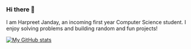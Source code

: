 ### Hi there 👋

<!--
**hjanday/hjanday** is a ✨ _special_ ✨ repository because its `README.md` (this file) appears on your GitHub profile. -->

I am Harpreet Janday, an incoming first year Computer Science student. I enjoy solving problems and building random and fun projects!

[![My GitHub stats](https://github-readme-stats.vercel.app/api?username=hjanday)](https://github.com/anuraghazra/github-readme-stats)
